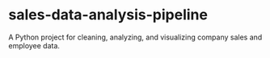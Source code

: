 # sales-data-analysis-pipeline
A Python project for cleaning, analyzing, and visualizing company sales and employee data.
